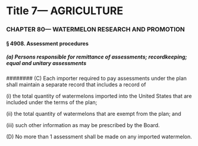 
# Title 7— AGRICULTURE
### CHAPTER 80— WATERMELON RESEARCH AND PROMOTION
#### § 4908. Assessment procedures
##### (a) Persons responsible for remittance of assessments; recordkeeping; equal and unitary assessments
######## (C) Each importer required to pay assessments under the plan shall maintain a separate record that includes a record of

(i) the total quantity of watermelons imported into the United States that are included under the terms of the plan;

(ii) the total quantity of watermelons that are exempt from the plan; and

(iii) such other information as may be prescribed by the Board.

(D) No more than 1 assessment shall be made on any imported watermelon.
